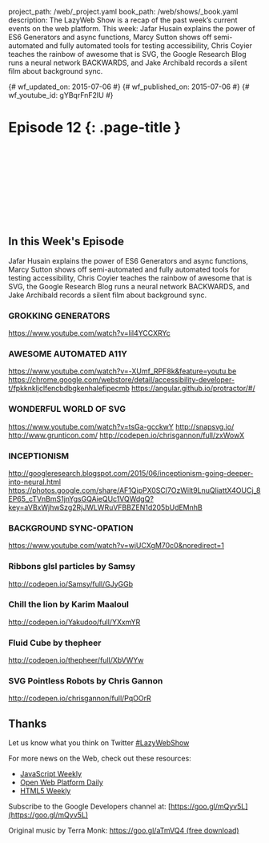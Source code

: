 project_path: /web/_project.yaml
book_path: /web/shows/_book.yaml
description: The LazyWeb Show is a recap of the past week’s current events on the web platform. This week: Jafar Husain explains the power of ES6 Generators and async functions, Marcy Sutton shows off semi-automated and fully automated tools for testing accessibility, Chris Coyier teaches the rainbow of awesome that is SVG, the Google Research Blog runs a neural network BACKWARDS, and Jake Archibald records a silent film about background sync.

{# wf_updated_on: 2015-07-06 #}
{# wf_published_on: 2015-07-06 #}
{# wf_youtube_id: gYBqrFnF2IU #}

# Episode 12 {: .page-title }


<div class="video-wrapper">
  <iframe class="devsite-embedded-youtube-video" data-video-id="gYBqrFnF2IU"
          data-autohide="1" data-showinfo="0" frameborder="0" allowfullscreen>
  </iframe>
</div>


## In this Week's Episode

Jafar Husain explains the power of ES6 Generators and async functions, Marcy Sutton shows off semi-automated and fully automated tools for testing accessibility, Chris Coyier teaches the rainbow of awesome that is SVG, the Google Research Blog runs a neural network BACKWARDS, and Jake Archibald records a silent film about background sync.

### GROKKING GENERATORS
<https://www.youtube.com/watch?v=lil4YCCXRYc>

### AWESOME AUTOMATED A11Y
<https://www.youtube.com/watch?v=-XUmf_RPF8k&feature=youtu.be>
<https://chrome.google.com/webstore/detail/accessibility-developer-t/fpkknkljclfencbdbgkenhalefipecmb>
<https://angular.github.io/protractor/#/>

### WONDERFUL WORLD OF SVG
<https://www.youtube.com/watch?v=tsGa-gcckwY>
<http://snapsvg.io/>
<http://www.grunticon.com/>
<http://codepen.io/chrisgannon/full/zxWowX>

### INCEPTIONISM
<http://googleresearch.blogspot.com/2015/06/inceptionism-going-deeper-into-neural.html>
<https://photos.google.com/share/AF1QipPX0SCl7OzWilt9LnuQliattX4OUCj_8EP65_cTVnBmS1jnYgsGQAieQUc1VQWdgQ?key=aVBxWjhwSzg2RjJWLWRuVFBBZEN1d205bUdEMnhB>

### BACKGROUND SYNC-OPATION
<https://www.youtube.com/watch?v=wjUCXgM70c0&noredirect=1>

### Ribbons glsl particles by Samsy
<http://codepen.io/Samsy/full/GJyGGb>

### Chill the lion by Karim Maaloul 
<http://codepen.io/Yakudoo/full/YXxmYR>

### Fluid Cube by thepheer
<http://codepen.io/thepheer/full/XbVWYw>

### SVG Pointless Robots by Chris Gannon 
<http://codepen.io/chrisgannon/full/PqOOrR>

## Thanks

Let us know what you think on Twitter [#LazyWebShow](https://twitter.com/search?q=%23lazywebshow)

For more news on the Web, check out these resources:
- [JavaScript Weekly](http://javascriptweekly.com/)
- [Open Web Platform Daily](http://webplatformdaily.org/)
- [HTML5 Weekly](http://html5weekly.com/)

Subscribe to the Google Developers channel at: [https://goo.gl/mQyv5L](https://goo.gl/mQyv5L)

Original music by Terra Monk: [https://goo.gl/aTmVQ4 (free download)](https://goo.gl/aTmVQ4 (free download))

